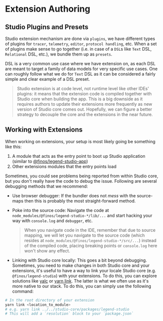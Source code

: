 # Extension Authoring

## Studio Plugins and Presets

Studio extension mechanism are done via `plugins`, we have different types of plugins for `tracer`, `telemetry`, `editor`, `protocol handling`, etc. When a set of plugins make sense to go together (i.e. in case of a `DSL`s like `Text` DSL, `Relational` DSL, etc.), we bundle them up as `presets`.

DSL is a very common use case where we have extension on, as each DSL are meant to target a family of data models for very specific use cases. One can roughly follow what we do for `Text` DSL as it can be considered a fairly simple and clear example of a DSL preset.

> Studio extension is at code level, not runtime level like other IDEs' plugins: it means that the extension code is compiled together with Studio core when building the app. This is a big downside as it requires authors to update their extensions more frequently as new version of Studio core comes out. Hopefully, we can figure a better strategy to decouple the core and the extensions in the near future.

## Working with Extensions

When working on extensions, your setup is most likely going be something like this:

1. A module that acts as the entry point to boot up Studio application (similar to [@finos/legend-studio-app](https://github.com/finos/legend-studio/tree/master/packages/legend-studio-app))
2. Other extensions modules that the entry points load

Sometimes, you could see problems being reported from within Studio core, but you don't really have the code to debug the issue. Following are several debugging methods that we recommend:

- Use browser debugger: If the bundler does not _mess_ with the source-maps then this is probably the most straight-forward method.
- Poke into the source code: Navigate the code at `node_modules/@finos/legend-studio-*/lib/...` and start hacking your way with `console.log` and `debugger`, etc.

  > When you navigate code in the IDE, remember that due to source mapping, we will let you navigate to the source code (which resides at `node_modules/@finos/legend-studio-*/src/...`) instead of the compiled code, placing breaking points or `console.log` here won't show any effect.

- Linking with Studio core locally: This goes a bit beyond debugging. Sometimes, you need to make changes in both Studio core and your extensions, it's useful to have a way to link your locale Studio core (e.g. `@finos/legend-studio`) with your extensions. To do this, you can explore solutions like [yalc](https://github.com/wclr/yalc) or [yarn link](https://yarnpkg.com/cli/link). The latter is what we often use as it's more native to our stack. To do this, you can simply use the following command:

```bash
# In the root directory of your extension
yarn link <location_to_module>
# e.g. yarn link ../../studio-core/packages/legend-studio
# This will add a `resolution` block to your `package.json`
```
